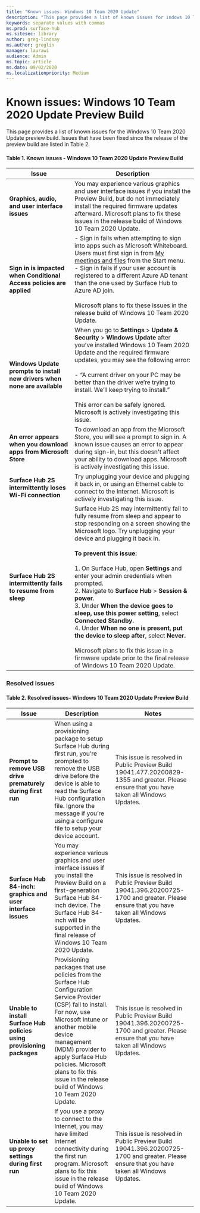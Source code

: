 ```yaml
---
title: "Known issues: Windows 10 Team 2020 Update"
description: "This page provides a list of known issues for indows 10 Team 2020 Update."
keywords: separate values with commas
ms.prod: surface-hub
ms.sitesec: library
author: greg-lindsay
ms.author: greglin
manager: laurawi
audience: Admin
ms.topic: article
ms.date: 09/02/2020
ms.localizationpriority: Medium
---
```

# Known issues: Windows 10 Team 2020 Update Preview Build 

This page provides a list of known issues for the Windows 10 Team 2020 Update preview build. Issues that have been fixed since the release of the preview build are listed in Table 2. 

#### Table 1. Known issues - Windows 10 Team 2020 Update Preview Build 

| Issue                                                                     | Description                                                                                                                                                                                                                                                                                                                                                                                                                                                                                                                                                                                                                                                                                       |
| ------------------------------------------------------------------------- | ------------------------------------------------------------------------------------------------------------------------------------------------------------------------------------------------------------------------------------------------------------------------------------------------------------------------------------------------------------------------------------------------------------------------------------------------------------------------------------------------------------------------------------------------------------------------------------------------------------------------------------------------------------------------------------------------- |
| **Graphics, audio, and user interface issues**                            | You may experience various graphics and user interface issues if you install the Preview Build, but do not immediately install the required firmware updates afterward. Microsoft plans to fix these issues in the release build of Windows 10 Team 2020 Update.                                                                                                                                                                                                                                                                                                                                                                                                                                  |
| **Sign in is impacted when Conditional Access policies are applied**      | - Sign in fails when attempting to sign into apps such as Microsoft Whiteboard. Users must first sign in from [My meetings and files](https://support.microsoft.com/help/4506480/sign-in-to-see-your-meetings-and-files-on-surface-hub) from the Start menu.<br>- Sign in fails if your user account is registered to a different Azure AD tenant than the one used by Surface Hub to Azure AD join.<br><br>Microsoft plans to fix these issues in the release build of Windows 10 Team 2020 Update.                                                                                                                                                                                              |
| **Windows Update prompts to install new drivers when none are available** | When you go to **Settings** > **Update & Security** > **Windows Update** after you’ve installed Windows 10 Team 2020 Update and the required firmware updates, you may see the following error:<br><br>- “A current driver on your PC may be better than the driver we’re trying to install. We’ll keep trying to install.”<br><br>This error can be safely ignored. Microsoft is actively investigating this issue.                                                                                                                                                                                                                                                                              |
| **An error appears when you download apps from Microsoft Store**          | To download an app from the Microsoft Store, you will see a prompt to sign in. A known issue causes an error to appear during sign-in, but this doesn't affect your ability to download apps. Microsoft is actively investigating this issue.                                                                                                                                                                                                                                                                                                                                                                                                                                                     |
| **Surface Hub 2S intermittently loses Wi-Fi connection**                  | Try unplugging your device and plugging it back in, or using an Ethernet cable to connect to the Internet. Microsoft is actively investigating this issue.                                                                                                                                                                                                                                                                                                                                                                                                                                                                                                                                        |
| **Surface Hub 2S intermittently fails to resume from sleep**              | Surface Hub 2S may intermittently fail to fully resume from sleep and appear to stop responding on a screen showing the Microsoft logo. Try unplugging your device and plugging it back in.<br><br>**To prevent this issue:**<br><br>1. On Surface Hub, open **Settings** and enter your admin credentials when prompted.<br>2. Navigate to **Surface Hub** > **Session & power**.<br>3. Under **When the device goes to sleep, use this power setting**, select **Connected Standby.**<br>4. Under **When no one is present, put the device to sleep after**, select **Never.**<br><br>Microsoft plans to fix this issue in a firmware update prior to the final release of Windows 10 Team 2020 Update. |

 
### Resolved issues

#### Table 2. Resolved issues- Windows 10 Team 2020 Update Preview Build 

 Issue                                                                  | Description                                                                                                                                                                                                                                                                                                               | Notes                                                                                                                                      |
| ---------------------------------------------------------------------- | ------------------------------------------------------------------------------------------------------------------------------------------------------------------------------------------------------------------------------------------------------------------------------------------------------------------------- | ------------------------------------------------------------------------------------------------------------------------------------------ |
| **Prompt to remove USB drive prematurely during first run**               | When using a provisioning package to setup Surface Hub during first run, you’re prompted to remove the USB drive before the device is able to read the Surface Hub configuration file. Ignore the message if you’re using a configure file to setup your device account. |  This issue is resolved in Public Preview Build 19041.477.20200829-1355 and greater. Please ensure that you have taken all Windows Updates.                                                                                                                                                                                                                                                                                                                                                                      |
| **Surface Hub 84-inch: graphics and user interface issues**            | You may experience various graphics and user interface issues if you install the Preview Build on a first-generation Surface Hub 84-inch device. The Surface Hub 84-inch will be supported in the final release of Windows 10 Team 2020 Update.                                                                           | This issue is resolved in Public Preview Build 19041.396.20200725-1700 and greater. Please ensure that you have taken all Windows Updates. |
| **Unable to install Surface Hub policies using provisioning packages** | Provisioning packages that use policies from the Surface Hub Configuration Service Provider (CSP) fail to install. For now, use Microsoft Intune or another mobile device management (MDM) provider to apply Surface Hub policies. Microsoft plans to fix this issue in the release build of Windows 10 Team 2020 Update. | This issue is resolved in Public Preview Build 19041.396.20200725-1700 and greater. Please ensure that you have taken all Windows Updates. |
| **Unable to set up proxy settings during first run**                   | If you use a proxy to connect to the Internet, you may have limited Internet connectivity during the first run program. Microsoft plans to fix this issue in the release build of Windows 10 Team 2020 Update.                                                                                                            | This issue is resolved in Public Preview Build 19041.396.20200725-1700 and greater. Please ensure that you have taken all Windows Updates. |

 

